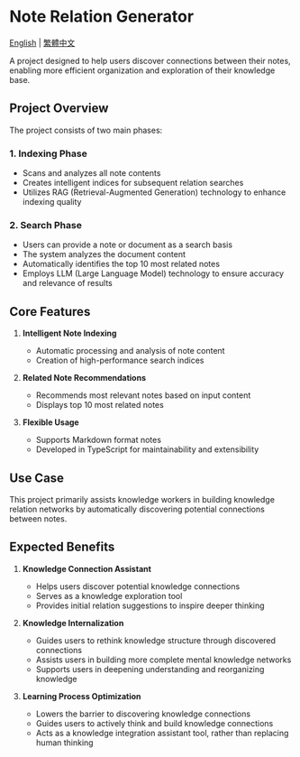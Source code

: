# Note Relation Generator

[English](README.md) | [繁體中文](README.zh-TW.md)

A project designed to help users discover connections between their notes, enabling more efficient organization and exploration of their knowledge base.

## Project Overview

The project consists of two main phases:

### 1. Indexing Phase
- Scans and analyzes all note contents
- Creates intelligent indices for subsequent relation searches
- Utilizes RAG (Retrieval-Augmented Generation) technology to enhance indexing quality

### 2. Search Phase
- Users can provide a note or document as a search basis
- The system analyzes the document content
- Automatically identifies the top 10 most related notes
- Employs LLM (Large Language Model) technology to ensure accuracy and relevance of results

## Core Features

1. **Intelligent Note Indexing**
   - Automatic processing and analysis of note content
   - Creation of high-performance search indices

2. **Related Note Recommendations**
   - Recommends most relevant notes based on input content
   - Displays top 10 most related notes

3. **Flexible Usage**
   - Supports Markdown format notes
   - Developed in TypeScript for maintainability and extensibility

## Use Case

This project primarily assists knowledge workers in building knowledge relation networks by automatically discovering potential connections between notes.

## Expected Benefits

1. **Knowledge Connection Assistant**
   - Helps users discover potential knowledge connections
   - Serves as a knowledge exploration tool
   - Provides initial relation suggestions to inspire deeper thinking

2. **Knowledge Internalization**
   - Guides users to rethink knowledge structure through discovered connections
   - Assists users in building more complete mental knowledge networks
   - Supports users in deepening understanding and reorganizing knowledge

3. **Learning Process Optimization**
   - Lowers the barrier to discovering knowledge connections
   - Guides users to actively think and build knowledge connections
   - Acts as a knowledge integration assistant tool, rather than replacing human thinking 